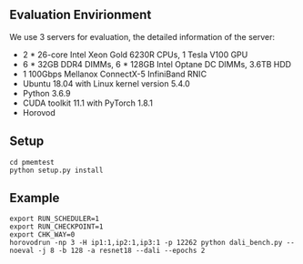 ## Evaluation Envirionment
We use 3 servers for evaluation, the detailed information of the server:
* 2 \* 26-core Intel Xeon Gold 6230R CPUs, 1 Tesla V100 GPU
* 6 \* 32GB DDR4 DIMMs, 6 \* 128GB Intel Optane DC DIMMs, 3.6TB HDD
* 1 100Gbps Mellanox ConnectX-5 InfiniBand RNIC
* Ubuntu 18.04 with Linux kernel version 5.4.0
* Python 3.6.9
* CUDA toolkit 11.1 with PyTorch 1.8.1
* Horovod

## Setup
```
cd pmemtest
python setup.py install
```

## Example
```
export RUN_SCHEDULER=1
export RUN_CHECKPOINT=1
export CHK_WAY=0
horovodrun -np 3 -H ip1:1,ip2:1,ip3:1 -p 12262 python dali_bench.py --noeval -j 8 -b 128 -a resnet18 --dali --epochs 2
```
